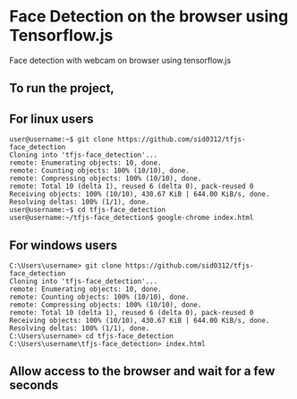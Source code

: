 # Face Detection on the browser using Tensorflow.js
Face detection with webcam on browser using tensorflow.js

## To run the project,

## For linux users
```console
user@username:~$ git clone https://github.com/sid0312/tfjs-face_detection
Cloning into 'tfjs-face_detection'...
remote: Enumerating objects: 10, done.
remote: Counting objects: 100% (10/10), done.
remote: Compressing objects: 100% (10/10), done.
remote: Total 10 (delta 1), reused 6 (delta 0), pack-reused 0
Receiving objects: 100% (10/10), 430.67 KiB | 644.00 KiB/s, done.
Resolving deltas: 100% (1/1), done.
user@username:~$ cd tfjs-face_detection
user@username:~/tfjs-face_detection$ google-chrome index.html
```
## For windows users
```shell
C:\Users\username> git clone https://github.com/sid0312/tfjs-face_detection
Cloning into 'tfjs-face_detection'...
remote: Enumerating objects: 10, done.
remote: Counting objects: 100% (10/10), done.
remote: Compressing objects: 100% (10/10), done.
remote: Total 10 (delta 1), reused 6 (delta 0), pack-reused 0
Receiving objects: 100% (10/10), 430.67 KiB | 644.00 KiB/s, done.
Resolving deltas: 100% (1/1), done.
C:\Users\username> cd tfjs-face_detection
C:\Users\username\tfjs-face_detection> index.html
```
## Allow access to the browser and wait for a few seconds

